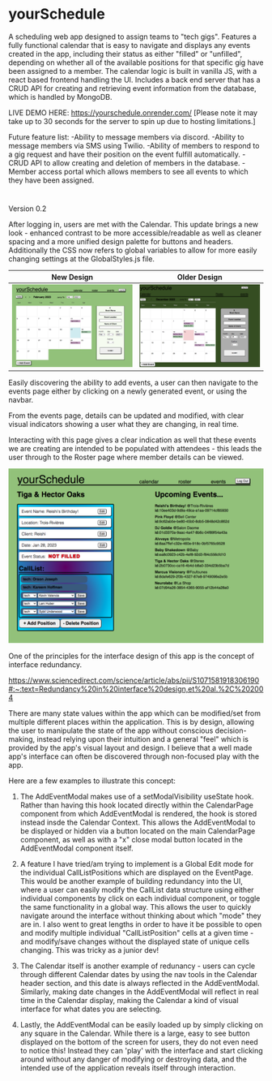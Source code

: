 # yourSchedule
A scheduling web app designed to assign teams to "tech gigs".  Features a fully functional calendar that is easy to navigate and displays any events created in the app, including their status as either "filled" or "unfilled", depending on whether all of the available positions for that specific gig have been assigned to a member.  The calendar logic is built in vanilla JS, with a react based frontend handling the UI.  Includes a back end server that has a CRUD API for creating and retrieving event information from the database, which is handled by MongoDB.  

LIVE DEMO HERE: https://yourschedule.onrender.com/
[Please note it may take up to 30 seconds for the 
server to spin up due to hosting limitations.]

Future feature list:
  -Ability to message members via discord.
  -Ability to message members via SMS using Twilio.
  -Ability of members to respond to a gig request and have their position on the event fulfill automatically.
  -CRUD API to allow creating and deletion of members in the database.
  -Member access portal which allows members to see all events to which they have been assigned.

#
Version 0.2

After logging in, users are met with the Calendar.
This update brings a new look - enhanced contrast to be more accessible/readable
as well as cleaner spacing and a more unified design palette for buttons and 
headers.  Additionally the CSS now refers to global variables to allow for more
easily changing settings at the GlobalStyles.js file.

New Design                             | Older Design
:-------------------------------------:|:----------------------------:
![New Design](images/img_calendar_new.png) | ![Calendar Page](images/img_calendar_older.png)

Easily discovering the ability to add events, a user can then navigate to the
events page either by clicking on a newly generated event, or using the navbar.

From the events page, details can be updated and modified, with clear visual
indicators showing a user what they are changing, in real time.  

Interacting with this page gives a clear indication as well that these events 
we are creating are intended to be populated with attendees - this leads the 
user through to the Roster page where member details can be viewed.

![Event Page - Editing](images/img_edit_events_new.png)

One of the principles for the interface design of this app is the concept of 
interface redundancy. 

https://www.sciencedirect.com/science/article/abs/pii/S1071581918306190#:~:text=Redundancy%20in%20interface%20design,et%20al.%2C%202004

There are many state values within the app which can be modified/set from 
multiple different places within the application. This is by design, allowing 
the user to manipulate the state of the app without conscious decision-making, 
instead relying upon their intuition and a general "feel" which is provided by 
the app's visual layout and design.  I believe that a well made app's interface
can often be discovered through non-focused play with the app.  

Here are a few examples to illustrate this concept:

  1. The AddEventModal makes use of a setModalVisibility useState hook.  Rather
  than having this hook located directly within the CalendarPage component from
  which AddEventModal is rendered, the hook is stored instead insde the Calendar
  Context.  This allows the AddEventModal to be displayed or hidden via a button
  located on the main CalendarPage component, as well as with a "x" close modal
  button located in the AddEventModal component itself.  

  2. A feature I have tried/am trying to implement is a Global Edit mode for the
  individual CallListPositions which are displayed on the EventPage.  This would
  be another example of building redundancy into the UI, where a user can easily
  modify the CallList data structure using either individual components by click
  on each individual component, or toggle the same functionality in a global way.
  This allows the user to quickly navigate around the interface without thinking
  about which "mode" they are in.  I also went to great lengths in order to have
  it be possible to open and modify multiple individual "CallListPosition" cells
  at a given time - and modify/save changes without the displayed state of unique
  cells changing.  This was tricky as a junior dev!

  3. The Calendar itself is another example of redunancy - users can cycle through
  different Calendar dates by using the nav tools in the Calendar header section,
  and this date is always reflected in the AddEventModal.  Similarly, making date
  changes in the AddEventModal will reflect in real time in the Calendar display,
  making the Calendar a kind of visual interface for what dates you are selecting.

  4. Lastly, the AddEventModal can be easily loaded up by simply clicking on any
  square in the Calendar.  While there is a large, easy to see button displayed on
  the bottom of the screen for users, they do not even need to notice this! Instead
  they can 'play' with the interface and start clicking around without any danger
  of modifying or destroying data, and the intended use of the application reveals
  itself through interaction.

